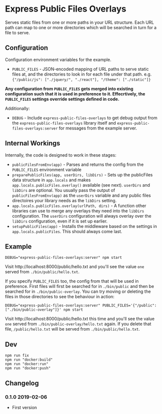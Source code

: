 # Express Public Files Overlays

Serves static files from one or more paths in your URL structure. Each URL path can map to one or more directories which will be searched in turn for a file to serve.


## Configuration

Configuration environment variables for the example.

* `PUBLIC_FILES` - JSON-encoded mapping of URL paths to serve static files at, and the directories to look in for each file under that path. e.g. `{"/public/js": ["./jquery/", "./react"], "/theme": ["./static"]}`

**Any configuration from `PUBLIC_FILES` gets merged into existing configuration such that it is used in preference to it. Effecrtively, the `PUBLIC_FILES` settings override settings defined in code.**

Additionally:

* `DEBUG` - Include `express-public-files-overlays` to get debug output from the `express-public-files-overlays` library itself and `express-public-files-overlays:server` for messages from the example server.


## Internal Workings

Internally, the code is designed to work in these stages:

* `publicFilesFromEnv(app)` - Parses and returns the config from the `PUBLIC_FILES` environment variable
* `preparePublicFiles(app, userDirs, libDirs)` - Sets up the publicFiles data structure in `app.locals` and makes `app.locals.publicFiles.overlay()` available (see next). `userDirs` and `libDirs` are optional. You usually pass the output of `publicFilesFromEnv(app)` as the `userDirs` variable and any public files directoires your library needs as the `libDirs` setting.
* `app.locals.publicFiles.overlay(urlPath, dirs)` - A function other libraries can use to merge any overlays they need into the `libDirs` configuration. The `userDirs` configuration will always overlay over the `libDirs` configuration, even if it is set up earlier.
* `setupPublicFiles(app)` - Installs the middleware based on the settings in `app.locals.publicFiles`. This should always come last.


## Example

```
DEBUG="express-public-files-overlays:server" npm start
```

Visit http://localhost:8000/public/hello.txt and you'll see the value `one` served from `./bin/public/hello.txt`.

If you specify `PUBLIC_FILES` too, the config from that will be used in preference. First files will first be searched for in `./bin/public` and then be searched for in `./bin/public-overlay`. You can try moving or deleting the files in those directories to see the behaviour in action:

```
DEBUG="express-public-files-overlays:server" PUBLIC_FILES='{"/public": ["./bin/public-overlay"]}' npm start
```

Visit http://localhost:8000/public/hello.txt this time and you'll see the value `one` served from `./bin/public-overlay/hello.txt` again. If you delete that file, `/public/hello.txt` will be served from `./bin/public/hello.txt`.


## Dev

```
npm run fix
npm run "docker:build"
npm run "docker:run"
npm run "docker:push"
```


## Changelog

### 0.1.0 2019-02-06

* First version
